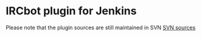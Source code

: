 IRCbot plugin for Jenkins
=========================

Please note that the plugin sources are still maintained in SVN [SVN sources]

[SVN sources]: https://svn.jenkins-ci.org/trunk/hudson/plugins/ircbot